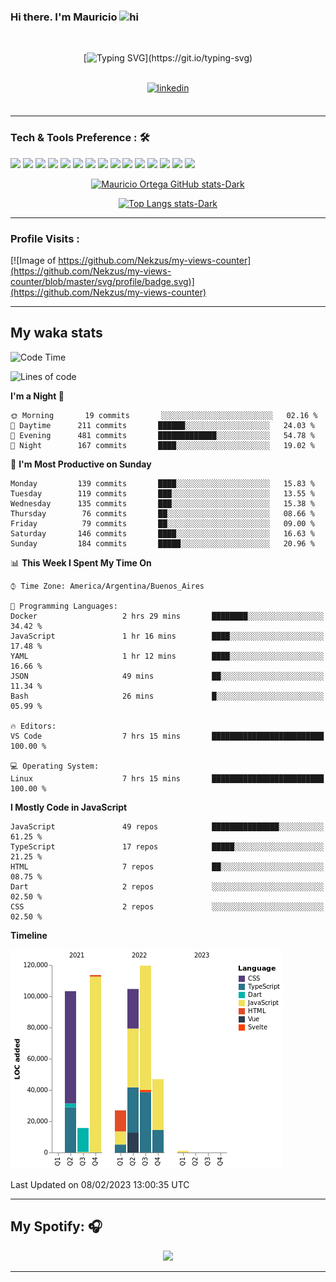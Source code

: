 ### Hi there. I'm Mauricio <img src="https://user-images.githubusercontent.com/1303154/88677602-1635ba80-d120-11ea-84d8-d263ba5fc3c0.gif" width="28px" alt="hi">
<br /> 

<div align="center">
  
[![Typing SVG](https://readme-typing-svg.herokuapp.com?size=25&duration=7000&center=true&vCenter=true&width=650&height=40&lines=WELCOME!;My+name+is+Mauricio+Ortega...;I+am+a+Front-End+Developer...;I+hope+you+find+what+you+are+looking+for...;You+have+my+contact+information...;MAY+THE+FORCE+BE+WITH+YOU...)](https://git.io/typing-svg)

</div>
  
<br />

<div align="center">
  
<a href="https://www.linkedin.com/in/mauriciortega/" target="_blank">
<img src=https://img.shields.io/badge/linkedin-%231E77B5.svg?&style=for-the-badge&logo=linkedin&logoColor=white alt=linkedin style="margin-bottom: 5px;" />
</a>
  
</div>

<br />


---

### Tech & Tools Preference : 🛠

<img src = "https://img.shields.io/badge/-HTML5-E34F26?style=flat&logo=html5&logoColor=white"> <img src = "https://img.shields.io/badge/-CSS3-1572B6?style=flat&logo=css3&logoColor=white">
<img src="https://img.shields.io/badge/-Sass-cc6699?style=flat&logo=sass&logoColor=ffffff">
<img src="https://img.shields.io/badge/-Bootstrap-563D7C?style=flat&logo=bootstrap&logoColor=white">
<img src="https://img.shields.io/badge/-JavaScript-eed718?style=flat&logo=javascript&logoColor=ffffff">
<img src="https://img.shields.io/badge/-React-000000?style=flat&logo=react&logoColor=00c8ff">
<img src="https://img.shields.io/badge/-Next-000000?style=flat&logo=nextdotjs&logoColor=white">
<img src="http://img.shields.io/badge/-Vue-black?style=flat&logo=vuedotjs&logoColor=4FC08D">
<img src="http://img.shields.io/badge/-Flutter-black?style=flat&logo=flutter&logoColor=02569B">
<img src="https://img.shields.io/badge/-Node.js-3C873A?style=flat&logo=Node.js&logoColor=white">
<img src="http://img.shields.io/badge/-Git-F1502F?style=flat&logo=git&logoColor=FFFFFF">
<img src="http://img.shields.io/badge/-Github-000000?style=flat&logo=github&logoColor=FFFFFF">
<img src="https://img.shields.io/badge/-Firebase-FFA611?style=flat&logo=firebase&logoColor=FFFFFF">
<img src="http://img.shields.io/badge/-Vercel-black?style=flat&logo=vercel&logoColor=white">
<img src="http://img.shields.io/badge/-VS%20Code-007ACC?style=flat&logo=visual%20studio%20code&logoColor=white">


<div align="center">


[![Mauricio Ortega GitHub stats-Dark](https://github-readme-stats-nekzus.vercel.app/api?username=Nekzus&show_icons=true&theme=dark#gh-dark-mode-only)](https://github.com/Nekzus/github-readme-stats#gh-dark-mode-only)
  
[![Top Langs stats-Dark](https://github-readme-stats-nekzus.vercel.app/api/top-langs/?username=Nekzus&hide=css,html,less&layout=compact&title_color=fff&icon_color=79ff97&text_color=9f9f9f&bg_color=151515)](https://github.com/Nekzus/github-readme-stats#gh-dark-mode-only)

<!--
<picture>
<source 
  srcset="https://github-readme-stats-nekzus.vercel.app/api?username=Nekzus&show_icons=true&theme=dark"
  media="(prefers-color-scheme: dark)"
/>
<source
  srcset="https://github-readme-stats-nekzus.vercel.app/api?username=Nekzus&show_icons=true"
  media="(prefers-color-scheme: light), (prefers-color-scheme: no-preference)"
/>
<img src="https://github-readme-stats-nekzus.vercel.app/api?username=Nekzus&show_icons=true" />
</picture>

![Top Langs](https://github-readme-stats-nekzus.vercel.app/api/top-langs/?username=Nekzus&hide=css,html,less&layout=compact&title_color=fff&icon_color=79ff97&text_color=9f9f9f&bg_color=151515)
-->

</div>
  
---

### Profile Visits :
  
[![Image of https://github.com/Nekzus/my-views-counter](https://github.com/Nekzus/my-views-counter/blob/master/svg/profile/badge.svg)](https://github.com/Nekzus/my-views-counter)

---


## My waka stats
<!--START_SECTION:waka-->
![Code Time](http://img.shields.io/badge/Code%20Time-1%2C836%20hrs%2056%20mins-blue)

![Lines of code](https://img.shields.io/badge/From%20Hello%20World%20I%27ve%20Written-532%20Thousand%20lines%20of%20code-blue)

**I'm a Night 🦉** 

```text
🌞 Morning       19 commits       ░░░░░░░░░░░░░░░░░░░░░░░░░   02.16 % 
🌆 Daytime      211 commits       ██████░░░░░░░░░░░░░░░░░░░   24.03 % 
🌃 Evening      481 commits       █████████████░░░░░░░░░░░░   54.78 % 
🌙 Night        167 commits       ████░░░░░░░░░░░░░░░░░░░░░   19.02 % 

```
📅 **I'm Most Productive on Sunday** 

```text
Monday         139 commits       ████░░░░░░░░░░░░░░░░░░░░░   15.83 % 
Tuesday        119 commits       ███░░░░░░░░░░░░░░░░░░░░░░   13.55 % 
Wednesday      135 commits       ███░░░░░░░░░░░░░░░░░░░░░░   15.38 % 
Thursday        76 commits       ██░░░░░░░░░░░░░░░░░░░░░░░   08.66 % 
Friday          79 commits       ██░░░░░░░░░░░░░░░░░░░░░░░   09.00 % 
Saturday       146 commits       ████░░░░░░░░░░░░░░░░░░░░░   16.63 % 
Sunday         184 commits       █████░░░░░░░░░░░░░░░░░░░░   20.96 % 

```


📊 **This Week I Spent My Time On** 

```text
⌚︎ Time Zone: America/Argentina/Buenos_Aires

💬 Programming Languages: 
Docker                   2 hrs 29 mins       ████████░░░░░░░░░░░░░░░░░   34.42 % 
JavaScript               1 hr 16 mins        ████░░░░░░░░░░░░░░░░░░░░░   17.48 % 
YAML                     1 hr 12 mins        ████░░░░░░░░░░░░░░░░░░░░░   16.66 % 
JSON                     49 mins             ██░░░░░░░░░░░░░░░░░░░░░░░   11.34 % 
Bash                     26 mins             █░░░░░░░░░░░░░░░░░░░░░░░░   05.99 % 

🔥 Editors: 
VS Code                  7 hrs 15 mins       █████████████████████████   100.00 % 

💻 Operating System: 
Linux                    7 hrs 15 mins       █████████████████████████   100.00 % 

```

**I Mostly Code in JavaScript** 

```text
JavaScript               49 repos            ███████████████░░░░░░░░░░   61.25 % 
TypeScript               17 repos            █████░░░░░░░░░░░░░░░░░░░░   21.25 % 
HTML                     7 repos             ██░░░░░░░░░░░░░░░░░░░░░░░   08.75 % 
Dart                     2 repos             ░░░░░░░░░░░░░░░░░░░░░░░░░   02.50 % 
CSS                      2 repos             ░░░░░░░░░░░░░░░░░░░░░░░░░   02.50 % 

```


**Timeline**

![Chart not found](https://raw.githubusercontent.com/Nekzus/Nekzus/master/charts/bar_graph.png) 


 Last Updated on 08/02/2023 13:00:35 UTC
<!--END_SECTION:waka-->

<!--
---

## Timeline: ⌚

![Chart not found](https://raw.githubusercontent.com/Nekzus/Nekzus/master/charts/bar_graph.png)

<div align="center"><img src="https://raw.githubusercontent.com/Nekzus/Nekzus/master/charts/bar_graph.png"/></div>
-->
---
## My Spotify: 🎧

<div align="center"><img src="https://spotify-github-profile.vercel.app/api/view?uid=11169970531&cover_image=true&theme=default" /></div>

---
